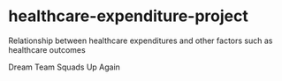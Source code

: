 # healthcare-expenditure-project
Relationship between healthcare expenditures and other factors such as healthcare outcomes

Dream Team Squads Up Again
